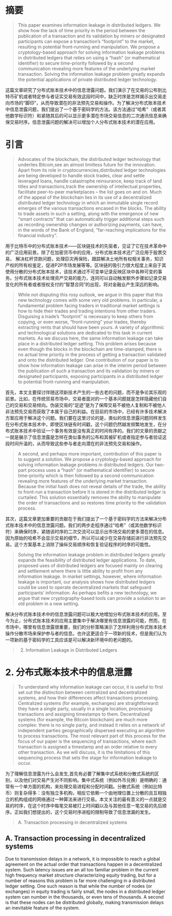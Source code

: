 # 摘要

>This paper examines information leakage in distributed ledgers. We show how the lack of time priority in the period between the publication of a transaction and its validation by miners or designated participants can expose a transaction’s “footprint” to the market, resulting in potential front-running and manipulation. We propose a cryptology-based approach for solving information leakage problems in distributed ledgers that relies on using a “hash” (or mathematical identifier) to secure time-priority followed by a second communication revealing more features of the underlying market transaction. Solving the information leakage problem greatly expands the potential applications of private distributed ledger technology.

这篇文章研究了分布式账本技术中的信息泄露问题。我们演示了在交易的公布到比特币矿机或者特定参与者证实交易有效这段时间中，缺乏时序是怎样揭示出交易走向市场的“脚印”，从而导致潜在的非法预先交易和操作。为了解决分布式账本技术中信息泄露问题，我们提出了一个基于密码学的方法。该方法通过“哈希”（或者其他数学标识符）和紧随其后的可以显示更多潜在市场交易信息的二次通讯信息来确保交易时序。信息泄露问题的解决可以增加个人分布式账本技术的潜在应用。

# 引言

>Advocates of the blockchain, the distributed ledger technology that underlies Bitcoin,see an almost limitless future for the innovation. Apart from its role in cryptocurrencies,distributed ledger technologies are being developed to handle stock trades, clear and settle leveraged loans, handle catastrophe reinsurance, keep track of land titles and transactions,track the ownership of intellectual properties, facilitate peer-to-peer marketplaces – the list goes on and on. Much of the appeal of the blockchain lies in its use of a decentralized distributed ledger technology in which an immutable single record emerges of the various transactions encased in the blocks. The ability to trade assets in such a setting, along with the emergence of new “smart contracts” that can automatically trigger additional steps such as recording ownership changes or authorizing payments, can have, in the words of the Bank of England, “far-reaching implications for the financial industry”.

用于比特币中的分布式账本技术——区块链技术的先驱者，见证了它在技术革命中的广泛应用前景。除了在加密货币中的应用，分布式账本技术还广泛应用于股票交易， 解决杠杆贷款问题，处理巨灾再保险，跟踪解决土地所有权相关事务，知识产权的所有权鉴定，促进P2P市场发展等等。区块链的吸引力很大程度上来自于其使用分散的分布式账本技术，该技术通过不可变单记录反映区块中各种可变的事务。分布式账本技术处理资产交易的能力，连同可以自动触发额外步骤如记录交易变化的所有者或者授权支付的“智慧合同”的出现，将对金融业产生深远的影响。

>While not disputing this rosy outlook, we argue in this paper that this new technology comes with some very old problems. In particular, a fundamental problem facing traders in traditional market settings is how to hide their trades and trading intentions from other traders. Disguising a trade’s “footprint” is necessary to keep others from copying, or even worse, “front-running” your trades, thereby extracting rents that should have been yours. A variety of algorithmic and technological solutions are dedicated to this task in current markets. As we discuss here, the same information leakage can take place in a distributed ledger setting. This problem arises because even though the blocks in the blockchain are time-stamped, there is no actual time priority in the process of getting a transaction validated and onto the distributed ledger. One contribution of our paper is to show how information leakage can arise in the interim period between the publication of such a transaction and its validation by miners or designated participants, exposing participants in a distributed ledger to potential front-running and manipulation.

首先，本文主要探讨伴随这项新技术产生的一些古老的问题，而不是争论其乐观的前景。比如，在传统贸易市场中，交易者面对的一个基本问题就是怎样隐藏他们自己的交易和交易倾向。伪装交易的“足迹”是为了保障交易不被他人复制和不被他人非法预先交易而获取了本属于自己的利益。在目前的市场中，已经有许多技术解决方案应用于解决这个问题。我们要在这里讨论的是，类似的信息泄露问题同样发生在分布式账本技术中，即使区块链有时间戳，这个问题仍然越发频繁地发生，在分布式账本技术中验证一个事务有效是没有真正的时间有序的。我们的文章的贡献之一就是展示了信息泄露是怎样在类似事务的公布和其被矿机或者指定参与者验证这段时间升温的，从而导致这些参与者走向潜在的非法预先交易和操作。

>A second, and perhaps more important, contribution of this paper is to suggest a solution. We propose a cryptology-based approach for solving information leakage problems in  distributed ledgers. Our two-part process uses a “hash” (or mathematical identifier) to secure time-priority which is then followed by a second communication revealing more features of the  underlying market transaction. Because the initial hash does not reveal details of the trade, the ability to front-run a transaction before it is stored in the distributed ledger is curtailed. This solution essentially removes the ability to manipulate the order of transactions and so restores time priority to the validation process.

其次，这篇文章更加重要的贡献在于我们提出了一个基于密码学的方法来解决分布式账本技术中的信息泄露问题。我们的两步走程序通过“哈希”（或其他数学标识符）来确保时序，紧随该时序的二次交流可以显示出市场交易的更多潜在的信息。因为原始的哈希不会显示交易的细节，所以可以减少在交易存储前进行非法预先交易。这个方案基本上消除了操纵交易顺序和恢复验证程序的时序的可能性。

>Solving the information leakage problem in distributed ledgers greatly expands the feasibility of distributed ledger applications. To date, proposed uses of distributed ledgers are focused mainly on clearing and settlement where there is little ability to profit from any information leakage. In market settings, however, where information leakage is important, our analysis shows how distributed ledgers could be used to operate decentralized markets that safeguard participants’ information. As perhaps befits a new technology, we argue that new cryptography-based tools can provide a solution to an old problem in a new setting.

解决分布式账本技术中的信息泄露问题可以极大地增加分布式账本技术的应用。至今为止，分布式账本技术的应用主要集中于解决哪里有信息泄露的可能，然而，在市场中，哪里有信息泄露很重要，我们的分析策略演示了怎样利用分布式账本技术操作分散市场来保护参与者的信息。也许这更适合于一项新的技术，但是我们认为一项新的基于密码学的工具应该是可以解决新环境中的老问题的。

>2. Information Leakage in Distributed Ledgers

# 2. 分布式账本技术中的信息泄露

>To understand why information leakage can occur, it is useful to first set out the distinction between centralized and decentralized systems, and how their differences affect transactions processing. Centralized systems (for example, exchanges) are straightforward: they have a single party, usually in a single location, processing transactions and assigning timestamps to them. Decentralized systems (for example, the Bitcoin blockchain) are much more complex: there is no single party, and instead it relies on a network of independent parties geographically dispersed executing an algorithm to process transactions. The most relevant part of this process for the focus of our paper is the sequencing of transactions, where each transaction is assigned a timestamp and an order relative to every other transaction. As we will discuss, it is the limitations of this sequencing process that sets the stage for information leakage to occur.

为了理解信息泄露为什么会发生,首先有必要了解集中式系统和分散式系统的区别，以及他们对交易产生对不同影响。集中式系统（例如外币兑换）是明确的：通常有一个单方面的机构，来处理交易进程和分配时间戳。分散式系统（例如比特币）则复杂得多：没有独立多机构，相反它依赖一个由地理位置上分散的且互相独立的机构组成的网络通过一种算法来进行交易。本文关注的最有意义的一点就是交易的时序，在这个时序中每笔交易被打上时间戳以及与其他任意一笔交易的先后顺序。正如我们想提出的，这个交易时序进程的限制导致了信息泄漏的发生。

>A. Transaction processing in decentralized systems

## A. Transaction processing in decentralized systems

Due to transmission delays in a network, it is impossible to reach a global agreement on the actual order that transactions happen in a decentralized system. Such latency issues are an all too familiar problem in the current high frequency market structure characterizing equity trading, but for a number of reasons this problem is far more challenging in a distributed ledger setting. One such reason is that while the number of nodes (or exchanges) in equity trading is fairly small, the nodes in a distributed ledger system can number in the thousands, or even tens of thousands. A second is that these nodes can be distributed globally, making transmission delays an inevitable feature of the system.
